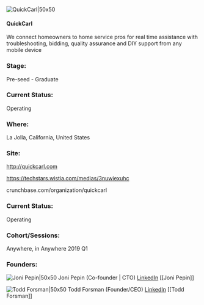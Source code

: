 

![QuickCarl|50x50](https://apimg.techstars.com/connect/images/image_files/5c63643da36c110705000000/original/Quick_Carl_Logos_QC_Coal_Vertical_%282%29.png)

#### QuickCarl
We connect homeowners to home service pros for real time assistance with troubleshooting, bidding, quality assurance and DIY support from any mobile device

### Stage: 
Pre-seed - Graduate 

### Current Status: 
Operating

### Where:
La Jolla, California, United States

### Site:
http://quickcarl.com

https://techstars.wistia.com/medias/3nuwiexuhc

crunchbase.com/organization/quickcarl

### Current Status: 
Operating

### Cohort/Sessions: 
Anywhere, in Anywhere 2019 Q1

### Founders: 

![Joni Pepin|50x50](https://apimg.techstars.com/connect/images/image_files/5c618d7c34a60d792d000075/original/linkedin_profile.jpeg) Joni Pepin (Co-founder | CTO) [LinkedIn](https://linkedin.com/in/jonipepin) [[Joni Pepin]]

![Todd Forsman|50x50](https://apimg.techstars.com/connect/images/image_files/5c42a84da36c1177cd000028/original/Profile_Image.jpg) Todd Forsman (Founder/CEO) [LinkedIn](https://linkedin.com/in/tpforsman) [[Todd Forsman]]


